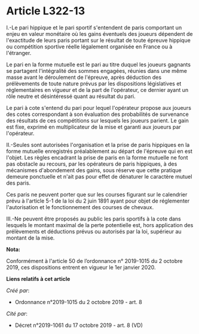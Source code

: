 # Article L322-13

I.-Le pari hippique et le pari sportif s'entendent de paris comportant un enjeu en valeur monétaire où les gains éventuels
des joueurs dépendent de l'exactitude de leurs paris portant sur le résultat de toute épreuve hippique ou compétition
sportive réelle légalement organisée en France ou à l'étranger.

Le pari en la forme mutuelle est le pari au titre duquel les joueurs gagnants se partagent l'intégralité des sommes engagées,
réunies dans une même masse avant le déroulement de l'épreuve, après déduction des prélèvements de toute nature prévus par
les dispositions législatives et réglementaires en vigueur et de la part de l'opérateur, ce dernier ayant un rôle neutre et
désintéressé quant au résultat du pari.

Le pari à cote s'entend du pari pour lequel l'opérateur propose aux joueurs des cotes correspondant à son évaluation des
probabilités de survenance des résultats de ces compétitions sur lesquels les joueurs parient. Le gain est fixe, exprimé en
multiplicateur de la mise et garanti aux joueurs par l'opérateur.

II.-Seules sont autorisées l'organisation et la prise de paris hippiques en la forme mutuelle enregistrés préalablement au
départ de l'épreuve qui en est l'objet. Les règles encadrant la prise de paris en la forme mutuelle ne font pas obstacle au
recours, par les opérateurs de paris hippiques, à des mécanismes d'abondement des gains, sous réserve que cette pratique
demeure ponctuelle et n'ait pas pour effet de dénaturer le caractère mutuel des paris.

Ces paris ne peuvent porter que sur les courses figurant sur le calendrier prévu à l'article 5-1 de la loi du 2 juin 1891
ayant pour objet de réglementer l'autorisation et le fonctionnement des courses de chevaux.

III.-Ne peuvent être proposés au public les paris sportifs à la cote dans lesquels le montant maximal de la perte potentielle
est, hors application des prélèvements et déductions prévus ou autorisés par la loi, supérieur au montant de la mise.

**Nota:**

Conformément à l'article 50 de l’ordonnance n° 2019-1015 du 2 octobre 2019, ces dispositions entrent en vigueur le 1er
janvier 2020.

**Liens relatifs à cet article**

_Créé par_:

  - Ordonnance n°2019-1015 du 2 octobre 2019 - art. 8

_Cité par_:

  - Décret n°2019-1061 du 17 octobre 2019 - art. 8 (VD)
